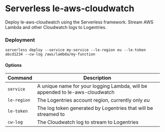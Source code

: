 # Serverless le-aws-cloudwatch

Deploy le-aws-cloudwatch using the Serverless framework. Stream AWS Lambda and other 
Cloudwatch logs to Logentries.

### Deployment

```
serverless deploy --service my-service --le-region eu --le-token abcd1234 --cw-log /aws/lambda/my-function
```

#### Options

| Command     | Description |
| ---         | --- |
| `service`   | A unique name for your logging Lambda, will be appended to le-aws-cloudwatch |
| `le-region` | The Logentries account region, currently only *eu* |
| `le-token`  | The log token generated by Logentries that will be streamed to |
| `cw-log`   | The Cloudwatch log to stream to Logentries |
